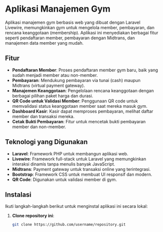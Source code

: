 # Aplikasi Manajemen Gym

Aplikasi manajemen gym berbasis web yang dibuat dengan Laravel Livewire, memungkinkan gym untuk mengelola member, pembayaran, dan rencana keanggotaan (membership). Aplikasi ini menyediakan berbagai fitur seperti pendaftaran member, pembayaran dengan Midtrans, dan manajemen data member yang mudah.

## Fitur

- **Pendaftaran Member**: Proses pendaftaran member gym baru, baik yang sudah menjadi member atau non-member.
- **Pembayaran**: Mendukung pembayaran via tunai (cash) maupun Midtrans (virtual payment gateway).
- **Manajemen Keanggotaan**: Pengelolaan rencana keanggotaan dengan berbagai pilihan paket harga dan durasi.
- **QR Code untuk Validasi Member**: Penggunaan QR code untuk memvalidasi status keanggotaan member saat mereka masuk gym.
- **Dashboard Kasir**: Kasir dapat memproses pembayaran, melihat daftar member dan transaksi mereka.
- **Cetak Bukti Pembayaran**: Fitur untuk mencetak bukti pembayaran member dan non-member.

## Teknologi yang Digunakan

- **Laravel**: Framework PHP untuk membangun aplikasi web.
- **Livewire**: Framework full-stack untuk Laravel yang memungkinkan interaksi dinamis tanpa menulis banyak JavaScript.
- **Midtrans**: Payment gateway untuk transaksi online yang terintegrasi.
- **Bootstrap**: Framework CSS untuk membuat UI responsif dan modern.
- **QR Code**: Digunakan untuk validasi member di gym.

## Instalasi

Ikuti langkah-langkah berikut untuk menginstal aplikasi ini secara lokal:

1. **Clone repository ini**:
   ```bash
   git clone https://github.com/username/repository.git
